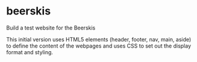 # beerskis
Build a test website for the Beerskis

This initial version uses HTML5 elements (header, footer, nav, main, aside)
to define the content of the webpages and uses CSS to set out the display
format and styling.

